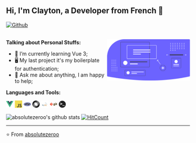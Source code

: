 ## Hi, I'm Clayton, a Developer from French 🚀

[![Github](https://img.shields.io/badge/-Github-000?style=flat&logo=Github&logoColor=white)](https://github.com/absolutezeroo)
<br />
<br />

  <img width="45%" align="right" alt="Github" src="https://github.com/absolutezeroo/absolutezeroo/blob/master/undraw_design_components_9vy6.svg" />
  
**Talking about Personal Stuffs:**

- 🌱 I’m currently learning Vue 3;
- 🖥️ My last project it's my boilerplate for authentication;
- 💬 Ask me about anything, I am happy to help;

**Languages and Tools:**  

<code><img height="20" src="https://raw.githubusercontent.com/github/explore/80688e429a7d4ef2fca1e82350fe8e3517d3494d/topics/vue/vue.png"></code>
<code><img height="20" src="https://raw.githubusercontent.com/github/explore/80688e429a7d4ef2fca1e82350fe8e3517d3494d/topics/javascript/javascript.png"></code>
<code><img height="20" src="https://raw.githubusercontent.com/github/explore/80688e429a7d4ef2fca1e82350fe8e3517d3494d/topics/php/php.png"></code>
<code><img height="20" src="https://raw.githubusercontent.com/github/explore/80688e429a7d4ef2fca1e82350fe8e3517d3494d/topics/json/json.png"></code>
<code><img height="20" src="https://raw.githubusercontent.com/github/explore/80688e429a7d4ef2fca1e82350fe8e3517d3494d/topics/mysql/mysql.png"></code>
<code><img height="20" src="https://raw.githubusercontent.com/github/explore/80688e429a7d4ef2fca1e82350fe8e3517d3494d/topics/git/git.png"></code>
<code><img height="20" src="https://raw.githubusercontent.com/github/explore/80688e429a7d4ef2fca1e82350fe8e3517d3494d/topics/terminal/terminal.png"></code>

![absolutezeroo's github stats](https://github-readme-stats.vercel.app/api?username=absolutezeroo&show_icons=true&hide_border=true) [![HitCount](http://hits.dwyl.com/absolutezeroo/absolutezeroo.svg)](http://hits.dwyl.com/absolutezeroo)

---

⭐️ From [absolutezeroo](https://github.com/absolutezeroo)
